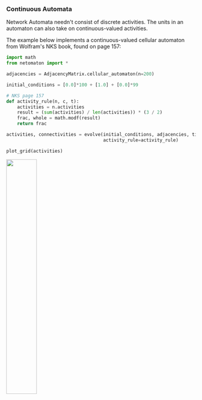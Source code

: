 ### Continuous Automata

Network Automata needn't consist of discrete activities. The units in an
automaton can also take on continuous-valued activities.

The example below implements a continuous-valued cellular automaton
from Wolfram's NKS book, found on page 157:

```python
import math
from netomaton import *

adjacencies = AdjacencyMatrix.cellular_automaton(n=200)

initial_conditions = [0.0]*100 + [1.0] + [0.0]*99

# NKS page 157
def activity_rule(n, c, t):
    activities = n.activities
    result = (sum(activities) / len(activities)) * (3 / 2)
    frac, whole = math.modf(result)
    return frac

activities, connectivities = evolve(initial_conditions, adjacencies, timesteps=150,
                                    activity_rule=activity_rule)

plot_grid(activities)
```
<img src="https://raw.githubusercontent.com/lantunes/netomaton/master/resources/continuous_ca.png" width="40%"/>